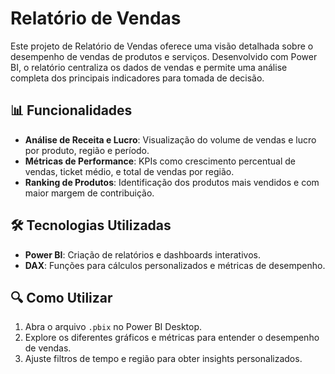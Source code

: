 # Relatório de Vendas

Este projeto de Relatório de Vendas oferece uma visão detalhada sobre o desempenho de vendas de produtos e serviços. Desenvolvido com Power BI, o relatório centraliza os dados de vendas e permite uma análise completa dos principais indicadores para tomada de decisão.

## 📊 Funcionalidades

- **Análise de Receita e Lucro**: Visualização do volume de vendas e lucro por produto, região e período.
- **Métricas de Performance**: KPIs como crescimento percentual de vendas, ticket médio, e total de vendas por região.
- **Ranking de Produtos**: Identificação dos produtos mais vendidos e com maior margem de contribuição.

## 🛠 Tecnologias Utilizadas
- **Power BI**: Criação de relatórios e dashboards interativos.
- **DAX**: Funções para cálculos personalizados e métricas de desempenho.

## 🔍 Como Utilizar
1. Abra o arquivo `.pbix` no Power BI Desktop.
2. Explore os diferentes gráficos e métricas para entender o desempenho de vendas.
3. Ajuste filtros de tempo e região para obter insights personalizados.
